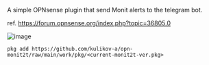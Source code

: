 A simple OPNsense plugin that send Monit alerts to the telegram bot.

ref. https://forum.opnsense.org/index.php?topic=36805.0

![image](https://github.com/user-attachments/assets/14e34337-5785-47cb-927c-af1baf891453)

```pkg add https://github.com/kulikov-a/opn-monit2t/raw/main/work/pkg/<current-monit2t-ver.pkg>```

